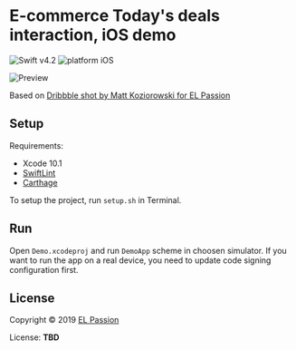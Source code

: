 # E-commerce Today's deals interaction, iOS demo

![Swift v4.2](https://img.shields.io/badge/swift-v4.2-orange.svg)
![platform iOS](https://img.shields.io/badge/platform-iOS-blue.svg)

![Preview](preview.gif)

Based on [Dribbble shot by Matt Koziorowski for EL Passion](https://dribbble.com/shots/3116611-E-commerce-Today-s-deals-interaction)

## Setup

Requirements: 

- Xcode 10.1
- [SwiftLint](https://github.com/realm/SwiftLint)
- [Carthage](https://github.com/Carthage/Carthage)

To setup the project, run `setup.sh` in Terminal.

## Run

Open `Demo.xcodeproj` and run `DemoApp` scheme in choosen simulator. If you want to run the app on a real device, you need to update code signing configuration first.

## License

Copyright © 2019 [EL Passion](https://www.elpassion.com)

License: **TBD**
